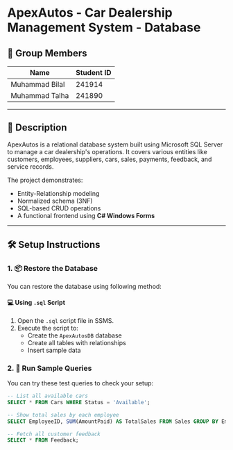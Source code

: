 
# ApexAutos - Car Dealership Management System - Database

## 👥 Group Members

| Name              | Student ID     |
|-------------------|----------------|
| Muhammad Bilal       | 241914       |
| Muhammad Talha     | 241890      |

---

## 📘 Description

ApexAutos is a relational database system built using Microsoft SQL Server to manage a car dealership's operations. It covers various entities like customers, employees, suppliers, cars, sales, payments, feedback, and service records.

The project demonstrates:

- Entity-Relationship modeling
- Normalized schema (3NF)
- SQL-based CRUD operations
- A functional frontend using **C# Windows Forms**

---

## 🛠 Setup Instructions

### 1. 📦 Restore the Database

You can restore the database using following method:

#### 💻 Using `.sql` Script

1. Open the `.sql` script file in SSMS.
2. Execute the script to:
   - Create the `ApexAutosDB` database
   - Create all tables with relationships
   - Insert sample data

### 2. 🧪 Run Sample Queries

You can try these test queries to check your setup:

```sql
-- List all available cars
SELECT * FROM Cars WHERE Status = 'Available';

-- Show total sales by each employee
SELECT EmployeeID, SUM(AmountPaid) AS TotalSales FROM Sales GROUP BY EmployeeID;

-- Fetch all customer feedback
SELECT * FROM Feedback;

